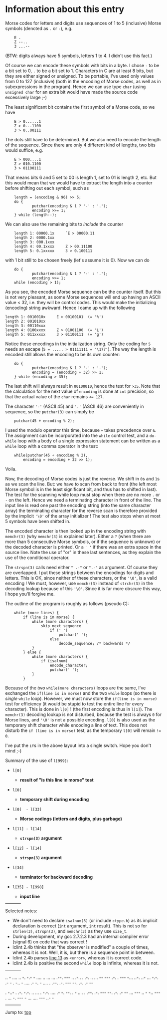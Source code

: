 # Information about this entry

Morse codes for letters and digits use sequences of 1 to 5 (inclusive)
Morse symbols (denoted as `.` or `-`), e.g.

```
    E .
    Z --..
    3 ...--
```

(BTW: digits always have 5 symbols, letters 1 to 4.  I didn't use this fact.)

Of course we can encode these symbols with bits in a byte.  I chose `-`
to be a bit set to 0, `.` to be a bit set to 1.  Characters in C are at
least 8 bits, but they are either signed or unsigned.  To be portable,
I've used only values from 0 to 127 (inclusive) (both in the encoding
of Morse codes, as well as in subexpressions in the program).  Hence we
can use type `char` (using `unsigned char` for an extra bit would have made
the source code excessively large ;-)

The least significant bit contains the first symbol of a Morse code, so
we have

```
    E > 0......1
    Z > 0...1100
    3 > 0..00111
```

The dots still have to be determined.  But we also need to encode the
length of the sequence.  Since there are only 4 different kind of lengths,
two bits would suffice, e.g.

```
    E > 000....1
    Z > 010.1100
    3 > 01100111
```

That means bits 6 and 5 set to 00 is length 1, set to 01 is length 2, etc.
But this would mean that we would have to extract the length into a
counter before shifting out each symbol, such as

``` <!---c-->
    length = (encoding & 96) >> 5;
    do {
            putchar(encoding & 1 ? '-' : '.');
            encoding >>= 1;
    } while (length--);
```

We can also use the remaining bits to *include* the counter

```
    length 1: 00000.1x     `E > 00000.11
    length 2: 0000.1xx
    length 3: 000.1xxx
    length 4: 00.1xxxx     Z > 00.11100
    length 5: 0.1xxxxx     3 > 0.100111
```

with 1 bit still to be chosen freely (let's assume it is 0).  Now we can do

``` <!---c-->
    do {
            putchar(encoding & 1 ? '-' : '.');
            encoding >>= 1;
    while (encoding > 1);
```

As you see, the encoded Morse sequence can be the counter itself. But
this is not very pleasant, as some Morse sequences will end up having
an ASCII value < 32, i.e. they will be control codes.  This would make
the initializing (encoding) string awkward.  Hence I came up with the
following

```
length 1: 0010010x     E > 00100101  (= '%')
length 2: 001010xx
length 3: 00110xxx
length 4: 0100xxxx     Z > 01001100  (= 'L')
length 5: 011xxxxx     3 > 01100111  (= 'g')
```

Notice these encodings in the initialization string.  Only the coding for
`5` needs an escape (`5 = ..... > 01111111 = '\177'`).  The way the length
is encoded still allows the encoding to be its own counter:

``` <!---c-->
    do {
            putchar(encoding & 1 ? '-' : '.');
            encoding = (encoding + 32) >> 1;
    } while (encoding > 35);
```

The last shift will always result in `00100010`, hence the test for `>35`.
Note that the calculation for the next value of `encoding` is done at `int`
precision, so that the actual value of the `char` remains `<= 127`.

The character `'-'` (ASCII 45) and `'.'` (ASCII 46) are conveniently in
sequence, so the `putchar(3)` can simply be

``` <!---c-->
    putchar(45 + encoding % 2);
```

I used the modulo operator this time, because `+` takes precedence over `&`.
The assignment can be incorporated into the `while` control test, and a
`do-while` loop with a body of a single expression statement can be written
as a `while` loop with a comma operator in the test:

``` <!---c-->
    while(putchar(45 + encoding % 2),
        encoding = encoding + 32 >> 1);
```

Voila.

Now, the decoding of Morse codes is just the reverse.  We shift in `0`s
and `1`s as we scan the line.  But: we have to scan from back to front
(the left most Morse symbol is in the least significant bit, and thus
has to shifted in last).  The test for the scanning while loop must
stop when there are no more `.` or `-` on the left.  Hence we need a
terminating character in front of the line.  The input line is read one
past the encoding string (into the same character array) the terminating
character for the reverse scan is therefore provided by the implicit `'\0'`
of the array initializer ! The test also stops when at most 5 symbols
have been shifted in.

The encoded character is then looked up in the encoding string with
`memchr(3)` (why `memchr(3)` is explained later).  Either a `?` (when there are
more than 5 consecutive Morse symbols, or if the sequence is unknown)
or the decoded character is printed.  Or a `' '` if there was an extra
space in the source line.  Note the use of "or" in these last sentences,
as they explain the use of the conditional operator.

The `strspn(3)` calls need either `" .-"` or `".-"` as argument.  Of course they
are overlapped.  I put these strings between the encodings for digits
and letters.  This is OK, since neither of these characters, or the `'\0'`,
is a valid encoding !  We must, however, use `memchr(3)` instead of `strchr(3)` in
the decoding lookup because of this `'\0'`.  Since it is far more obscure
this way, I hope you'll forgive me.

The outline of the program is roughly as follows (pseudo C):

```
    while (more lines) {
        if (line is in morse) {
            while (more characters) {
                skip next sequence
                    if (' ')
                        putchar(' ');
                    else
                        decode_sequence; /* backwards */
            }
        } else {
            while (more characters) {
                if (isalnum)
                    encode_character;
                    putchar(' ');
            }
        }
```

Because of the *two* `while(more characters)` loops are the same, I've
exchanged the `if(line is in morse)` and the two `while` loops (so there
is *single* `while` loop).  However, we must now store the `if(line is in
morse)` test for efficiency (it would be stupid to test the entire line
for every character).  This is done in `l[0]` !  (the first encoding is
thus in `l[1]`).  The `memchr(3)` decoding lookup is not disturbed, because the
test is always `0` for Morse lines, and `'\0'` is not a possible encoding.
`l[0]` is also used as the temporary shift character while encoding a
line of text.  This does not disturb the `if (line is in morse)` test,
as the temporary `l[0]` will remain `!= 0`.

I've put the `if`s in the above layout into a single switch.  Hope you don't
mind ;-)

Summary of the use of `l[999]`:

- `l[0]`
  * **result of "is this line in morse" test**

- `l[0]`
  * **temporary shift during encoding**

- `l[0]  - l[33]`
  * **Morse codings (letters and digits, plus garbage)**

- `l[11] - l[14]`
  * **`strspn(3)` argument**

- `l[12] - l[14]`
  * **`strspn(3)` argument**

- `l[34]`
  * **terminator for backward decoding**

- `l[35] - l[998]`
  * **input line**

<hr style="width:10%;text-align:left;margin-left:0">

Selected notes:

- We don't need to declare `isalnum(3)` (or include `ctype.h`) as its implicit
  declaration is correct (`int` argument, `int` result).  This is not so for
  `strlen(3)`, `strspn(3)`, and `memchr(3)` as they use `size_t`.
- During development, my gcc 2.7.2.3 had an internal compiler error (signal
  6\) on code that was correct !
- lclint 2.4b thinks that "the observer is modified" a couple of times,
  whereas it is not.  Well, it is, but there is a sequence point in between.
- lclint 2.4b parses [line 13](%%REPO_URL%%/1998/dorssel/dorssel.c:L13) as `<error>`, whereas it is correct code.
- lclint 2.4b is positive the second `while` loop is infinite, whereas it is
  not.

<hr style="width:10%;text-align:left;margin-left:0">

..  - .... .. -. -.-  - .... .. ...  ... .--. --- .. .-.. . .-.  .. ...  -- --- .-. .  --- -... ..-. ..- ... -.-. .- - . -..  - .... .- -.  - .... .  .--. .-. --- --. .-. .- --

. -..- . .-. -.-. .. ... .
-.-. .... .- -. --. .  - .... .  .--. .-. --- --. .-. .- --  ... ---  .. -  -.. --- . ...  -. --- -  ... .... --- ..- -


<hr style="width:10%;text-align:left;margin-left:0">

Jump to: [top](#)


<!--

    Copyright © 1984-2024 by Landon Curt Noll. All Rights Reserved.

    You are free to share and adapt this file under the terms of this license:

        Creative Commons Attribution-ShareAlike 4.0 International (CC BY-SA 4.0)

    For more information, see:

        https://creativecommons.org/licenses/by-sa/4.0/

-->
